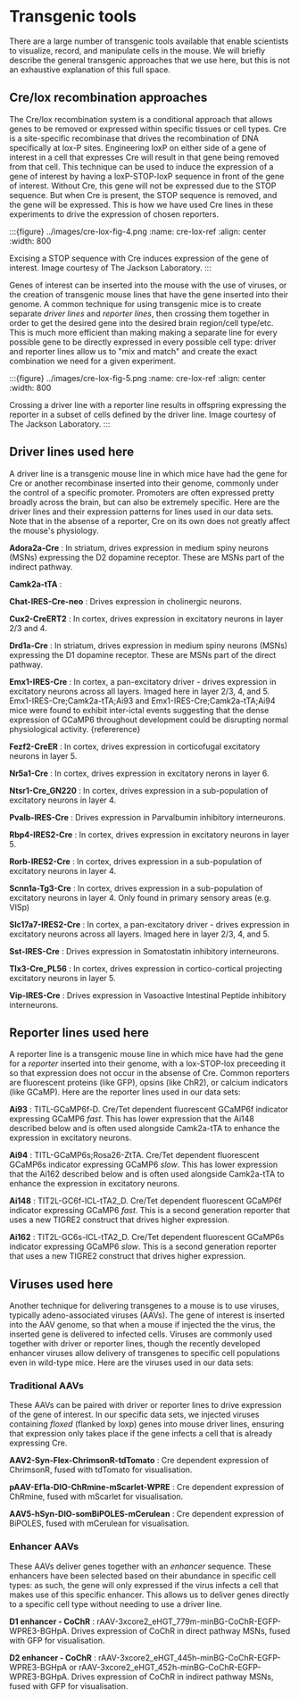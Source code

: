# Transgenic tools 

There are a large number of transgenic tools available that enable scientists to visualize, record, and manipulate cells in the mouse. We will briefly describe the general transgenic approaches that we use here, but this is not an exhaustive explanation of this full space.

## Cre/lox recombination approaches
The Cre/lox recombination system is a conditional approach that allows genes to be removed or expressed within specific tissues or cell types. Cre is a site-specific recombinase that drives the recombination of DNA specifically at lox-P sites. Engineering loxP on either side of a gene of interest in a cell that expresses Cre will result in that gene being removed from that cell. This technique can be used to induce the expression of a gene of interest by having a loxP-STOP-loxP sequence in front of the gene of interest. Without Cre, this gene will not be expressed due to the STOP sequence. But when Cre is present, the STOP sequence is removed, and the gene will be expressed. This is how we have used Cre lines in these experiments to drive the expression of chosen reporters.

:::{figure} ../images/cre-lox-fig-4.png
:name: cre-lox-ref
:align: center
:width: 800

Excising a STOP sequence with Cre induces expression of the gene of interest. Image courtesy of The Jackson Laboratory.
:::

Genes of interest can be inserted into the mouse with the use of viruses, or the creation of transgenic mouse lines that have the gene inserted into their genome. A common technique for using transgenic mice is to create separate *driver lines* and *reporter lines*, then crossing them together in order to get the desired gene into the desired brain region/cell type/etc. This is much more efficient than making making a separate line for every possible gene to be directly expressed in every possible cell type: driver and reporter lines allow us to "mix and match" and create the exact combination we need for a given experiment.

:::{figure} ../images/cre-lox-fig-5.png
:name: cre-lox-ref
:align: center
:width: 800

Crossing a driver line with a reporter line results in offspring expressing the reporter in a subset of cells defined by the driver line. Image courtesy of The Jackson Laboratory.
:::

## Driver lines used here

A driver line is a transgenic mouse line in which mice have had the gene for Cre or another recombinase inserted into their genome, commonly under the control of a specific promoter. Promoters are often expressed pretty broadly across the brain, but can also be extremely specific. Here are the driver lines and their expression patterns for lines used in our data sets. Note that in the absense of a reporter, Cre on its own does not greatly affect the mouse's physiology. 

<b>Adora2a-Cre</b>
: In striatum, drives expression in medium spiny neurons (MSNs) expressing the D2 dopamine receptor. These are MSNs part of the indirect pathway.

<b>Camk2a-tTA</b>
:

<b>Chat-IRES-Cre-neo</b>
: Drives expression in cholinergic neurons.

<b>Cux2-CreERT2</b>
: In cortex, drives expression in excitatory neurons in layer 2/3 and 4.

<b>Drd1a-Cre</b>
: In striatum, drives expression in medium spiny neurons (MSNs) expressing the D1 dopamine receptor. These are MSNs part of the direct pathway.

<b>Emx1-IRES-Cre</b>
: In cortex, a pan-excitatory driver - drives expression in excitatory neurons across all layers. Imaged here in layer 2/3, 4, and 5. Emx1-IRES-Cre;Camk2a-tTA;Ai93 and Emx1-IRES-Cre;Camk2a-tTA;Ai94 mice were found to exhibit inter-ictal events suggesting that the dense expression of GCaMP6 throughout development could be disrupting normal physiological activity. {refererence}

<b>Fezf2-CreER</b>
: In cortex, drives expression in corticofugal excitatory neurons in layer 5.

<b>Nr5a1-Cre</b>
: In cortex, drives expression in excitatory nerons in layer 6.

<b>Ntsr1-Cre_GN220</b>
: In cortex, drives expression in a sub-population of excitatory neurons in layer 4.

<b>Pvalb-IRES-Cre</b>
: Drives expression in Parvalbumin inhibitory interneurons.

<b>Rbp4-IRES2-Cre</b>
: In cortex, drives expression in excitatory neurons in layer 5.

<b>Rorb-IRES2-Cre</b>
: In cortex, drives expression in a sub-population of excitatory neurons in layer 4.

<b>Scnn1a-Tg3-Cre</b>
: In cortex, drives expression in a sub-population of excitatory neurons in layer 4. Only found in primary sensory areas (e.g. VISp)

<b>Slc17a7-IRES2-Cre</b>
: In cortex, a pan-excitatory driver - drives expression in excitatory neurons across all layers. Imaged here in layer 2/3, 4, and 5. 

<b>Sst-IRES-Cre</b>
: Drives expression in Somatostatin inhibitory interneurons.

<b>Tlx3-Cre_PL56</b>
: In cortex, drives expression in cortico-cortical projecting excitatory neurons in layer 5.

<b>Vip-IRES-Cre</b>
: Drives expression in Vasoactive Intestinal Peptide inhibitory interneurons.

## Reporter lines used here

A reporter line is a transgenic mouse line in which mice have had the gene for a *reporter* inserted into their genome, with a lox-STOP-lox preceeding it so that expression does not occur in the absense of Cre. Common reporters are fluorescent proteins (like GFP), opsins (like ChR2), or calcium indicators (like GCaMP). Here are the reporter lines used in our data sets:

<b>Ai93</b>
: TITL-GCaMP6f-D. Cre/Tet dependent fluorescent GCaMP6f indicator expressing GCaMP6 <i>fast</i>. This has lower expression that the Ai148 described below and is often used alongside Camk2a-tTA to enhance the expression in excitatory neurons.

<b>Ai94</b>
: TITL-GCaMP6s;Rosa26-ZtTA. Cre/Tet dependent fluorescent GCaMP6s indicator expressing GCaMP6 <i>slow</i>. This has lower expression that the Ai162 described below and is often used alongside Camk2a-tTA to enhance the expression in excitatory neurons.

<b>Ai148</b>
: TIT2L-GC6f-ICL-tTA2_D. Cre/Tet dependent fluorescent GCaMP6f indicator expressing GCaMP6 <i>fast</i>. This is a second generation reporter that uses a new TIGRE2 construct that drives higher expression. 

<b>Ai162</b>
: TIT2L-GC6s-ICL-tTA2_D. Cre/Tet dependent fluorescent GCaMP6s indicator expressing GCaMP6 <i>slow</i>. This is a second generation reporter that uses a new TIGRE2 construct that drives higher expression. 

## Viruses used here

Another technique for delivering transgenes to a mouse is to use viruses, typically adeno-associated viruses (AAVs). The gene of interest is inserted into the AAV genome, so that when a mouse if injected the the virus, the inserted gene is delivered to infected cells. Viruses are commonly used together with driver or reporter lines, though the recently developed enhancer viruses allow delivery of transgenes to specific cell populations even in wild-type mice. Here are the viruses used in our data sets:

### Traditional AAVs

These AAVs can be paired with driver or reporter lines to drive expression of the gene of interest. In our specific data sets, we injected viruses containing *floxed* (flanked by loxp) genes into mouse driver lines, ensuring that expression only takes place if the gene infects a cell that is already expressing Cre.

<b>AAV2-Syn-Flex-ChrimsonR-tdTomato</b>
: Cre dependent expression of ChrimsonR, fused with tdTomato for visualisation.

<b>pAAV-Ef1a-DIO-ChRmine-mScarlet-WPRE</b>
: Cre dependent expression of ChRmine, fused with mScarlet for visualisation.

<b>AAV5-hSyn-DIO-somBiPOLES-mCerulean</b>
: Cre dependent expression of BiPOLES, fused with mCerulean for visualisation.

### Enhancer AAVs

These AAVs deliver genes together with an *enhancer* sequence. These enhancers have been selected based on their abundance in specific cell types: as such, the gene will only expressed if the virus infects a cell that makes use of this specific enhancer. This allows us to deliver genes directly to a specific cell type without needing to use a driver line.

<b>D1 enhancer - CoChR</b>
: rAAV-3xcore2_eHGT_779m-minBG-CoChR-EGFP-WPRE3-BGHpA. Drives expression of CoChR in direct pathway MSNs, fused with GFP for visualisation.

<b>D2 enhancer - CoChR</b>
: rAAV-3xcore2_eHGT_445h-minBG-CoChR-EGFP-WPRE3-BGHpA or rAAV-3xcore2_eHGT_452h-minBG-CoChR-EGFP-WPRE3-BGHpA. Drives expression of CoChR in indirect pathway MSNs, fused with GFP for visualisation.